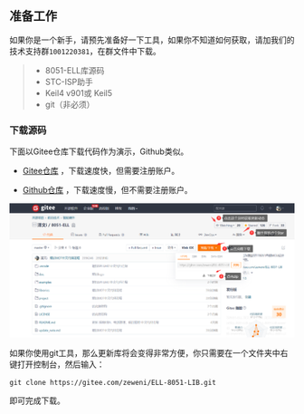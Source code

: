 ## 准备工作



如果你是一个新手，请预先准备好一下工具，如果你不知道如何获取，请加我们的技术支持群`1001220381`，在群文件中下载。



> * 8051-ELL库源码
> * STC-ISP助手
> * Keil4 v901或 Keil5
> * git（非必须）



### 下载源码

下面以Gitee仓库下载代码作为演示，Github类似。



* [Gitee仓库](https://gitee.com/zeweni/ELL-8051-LIB) ，下载速度快，但需要注册账户。

* [Github仓库](https://github.com/zewen-i/8051-ELL-LIB) ，下载速度慢，但不需要注册账户。



![](image\gitee下载源码.png)


如果你使用git工具，那么更新库将会变得非常方便，你只需要在一个文件夹中右键打开控制台，然后输入：

```
git clone https://gitee.com/zeweni/ELL-8051-LIB.git
```

即可完成下载。



